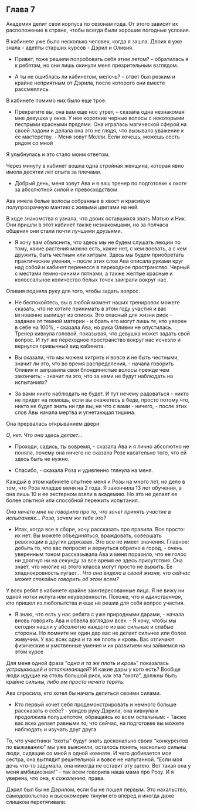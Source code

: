 ## Глава 7

Академия делит свои корпуса по сезонам года. От этого зависит их расположение в стране, чтобы всегда были хорошие
погодные условия.

В кабинете уже было несколько человек, когда я зашла. Двоих я уже знала - адепты старших курсов - Дэрил и Оливия.

- Привет, тоже решили попробовать себя этим летом? – обратилась я к ребятам, но они лишь окинули меня презрительным
  взглядом.

- А ты не ошиблась ли кабинетом, мелочь? – ответ был резким и крайне неприятным от Дэрила, после которого они вместе
  рассмеялись

В кабинете помимо них было еще трое.

- Прекратите вы, она вам еще нос утрет, – сказала одна незнакомая мне девушка у окна. У нее короткие черные волосы с
  некоторыми пестрыми красными прядями. Она игралась магической сферой на своей ладони и делала она это не глядя, что
  вызывало уважение к ее мастерству. - Меня зовут Молли. Если хочешь, можешь сесть рядом со мной

Я улыбнулась и это стало моим ответом.

Через минуту в кабинет вошла одна стройная женщина, которая явно имела десятки лет опыта за плечами.

- Добрый день, меня зовут Ава и я ваш тренер по подготовке к охоте за абсолютной силой и превосходством

Ава имела белые волосы собранные в хвост и красивую полупрозрачную мантию с живыми цветами на ней.

В ходе знакомства я узнала, что двоих оставшихся звать Мэтью и Ник. Они пришли в этот кабинет также незнакомцами, но за
полчаса общения они стали почти лучшими друзьями.

- Я хочу вам объяснить, что здесь мы не будем слушать лекции по тому, какие растения можно есть, какие нет, с кем
  воевать, а с кем дружить, быть честным или хитрым. Здесь мы будем приобретать практические умения, – после этих слов
  Ава описала руками круг над собой и кабинет перенесся в переходное пространство. Черный с местами темно-синими
  пятнами, а также желтые красные и колоссальное количество белых точек заиграли вокруг нас.

Оливия подняла руку для того, чтобы задать вопрос.

- Не беспокойтесь, вы в любой момент наших тренировок можете сказать, что не хотите принимать в этом году участия и вас
  мгновенно выпишут из списка. Это опасный для жизни риск - задание от темной материи - и брать его могут лишь те, кто
  уверен в себе на 100%, - сказала Ава, но рука Оливии не опустилась. Тренер кивнула головой, показывая, что девушка
  может задать свой вопрос. И тут же переходное пространство вокруг нас исчезло и вернулся привычный вид кабинета.

- Вы сказали, что мы можем хитрить и вовсе и не быть честными, значит ли это, что во время распределения, - начала
  говорить Оливия и заправила свои блондинистые волосы прежде чем закончить: - значит ли это, что за нами не будут
  наблюдать на испытаниях?

- За вами никто наблюдать не будет. И тут нечему радоваться - никто не придет на помощь, если вы окажетесь в беде,
  просто потому что, никто не будет знать ни где вы, ни что с вами - ничего, - после этих слов Авы начала мертва и
  угнетающая тишина.

Она прервалась открыванием двери.

_О, нет. Что она здесь делает..._

- Проходи, садись, ты вовремя, - сказала Ава и я лично абсолютно не поняла, почему она ничего не сказала Розе касательно
  того, что ей здесь быть не нужно.

- Спасибо, - сказала Роза и удивленно глянула на меня.

Каждый в этом кабинете опытнее меня и Розы на много лет, но дело в том, что Роза младше меня на 2 года. Я закончила 13
лет обучения, а она лишь 10 и ее экстерном взяли в академию. Но это не делает ее более опытной или способной пережить
испытания.

_Она ничего мне не говорила про то, что хочет принять участие в испытаниях… Роза, зачем же тебе это?_

- Итак, когда все в сборе, хочу рассказать про правила. Все просто: их нет. Вы можете объединяться, враждовать,
  совершать революции в других державах. Это все не имеет значения. Главное: добыть то, что вас попросят и вернуться
  обратно в город, - очень уверенным тоном рассказывала Ава и меня поразило, что ее голос ни дрогнул ни на секунду за
  все время ее здесь присутствия. Она знает, что многие из этого класса могут просто не выжить. Ее хладнокровность
  пугает… _Что она видела в своей жизни, что сейчас может спокойно говорить об этом всем?_

У всех ребят в кабинете крайне заинтересованные лица. Я не вижу ни одной нотки испуга или неуверенности. Похоже, что _я
единственная_, кто пришел из любопытства и еще не решив для себя вопрос участия.

- Я знаю, что есть у нас ребята с уже природными дарами, - начала вновь говорить Ава и обвела взглядом всех. - Я хочу,
  чтобы мы сегодня нашли у абсолютно каждого из вас сильные и слабые стороны. Но помните ни один дар вас не делает
  сильнее или более живучим. У вас всех одна и та же плоть и кровь. Вас отличают физические и умственные умения и их
  развитием мы займемся на этом курсе

Для меня одной фраза “_одна и та же плоть и кровь_” показалась _устрашающей и отталкивающей_? И какие дары у кого есть?
Вообще люди идущие на столь большой риск, как эта “охота”, должны быть крайне сильны, _либо им просто нечего терять_.

Ава спросила, кто хотел бы начать делиться своими силами.

- Кто первый хочет себя продемонстрировать и немного больше рассказать о себе? - увидев руку Дэрила, она кивнула и
  продолжила полушепотом, обращаясь ко всем остальным: - Также вас всех делает равными то, что сейчас, на подготовке вы
  можете наблюдать и изучать друг друга

То, что участники “охоты” будут знать досконально своих “конкурентов по выживанию” мы уже выяснили, осталось понять,
насколько сильны люди, сидящие со мной в одной комнате. И чего добивается моя сестра, она выглядит решительной и вовсе
не напуганной. “Если моя дочь что-то задумала, она никогда не оставит эту затею. Вот такая она у меня амбициозная!” -
так всем говорила наша мама про Розу. И я уверена, что она, _к сожалению_, права.

Дэрил был бы не Дэрилом, если бы не пошел первым. Это нахальство, самодовольство и высокомерие тянули его вперед и
иногда даже слишком перетягивали.
